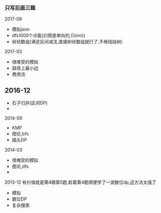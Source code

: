### 只写后面三题

2017-09
- 模拟json
- dfs1000个点能过(图是单向的,O(nm))
- 树状数组(满足区间减法,直接树状数组就行了,不用线段树)

2017-03
- 很难受的模拟
- 路径上最小边
- 费用流

2016-12
- 
- 石子归并(区间DP)
- 

2014-09
- KMP
- 图论,bfs
- 插头DP

2014-03
- 很难受的模拟
- 图论,dfs
- 

2013-12
有价值就是第4跟第5题,趁着第4题顺便学了一波数位dp,这方法太强了
- 模拟
- 数位DP
- 复杂搜索
